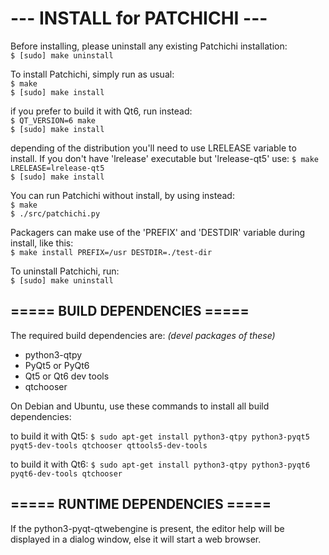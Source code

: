 # ---  INSTALL for PATCHICHI  ---

Before installing, please uninstall any existing Patchichi installation: <br/>
`$ [sudo] make uninstall`

To install Patchichi, simply run as usual: <br/>
`$ make` <br/>
`$ [sudo] make install`

if you prefer to build it with Qt6, run instead: <br/>
`$ QT_VERSION=6 make` <br/>
`$ [sudo] make install`

depending of the distribution you'll need to use LRELEASE variable to install.
If you don't have 'lrelease' executable but 'lrelease-qt5' use:
`$ make LRELEASE=lrelease-qt5` <br/>
`$ [sudo] make install`

You can run Patchichi without install, by using instead: <br/>
`$ make` <br/>
`$ ./src/patchichi.py`

Packagers can make use of the 'PREFIX' and 'DESTDIR' variable during install, like this: <br/>
`$ make install PREFIX=/usr DESTDIR=./test-dir`

To uninstall Patchichi, run: <br/>
`$ [sudo] make uninstall`
<br/>

===== BUILD DEPENDENCIES =====
--------------------------------
The required build dependencies are: <i>(devel packages of these)</i>
 - python3-qtpy
 - PyQt5 or PyQt6
 - Qt5 or Qt6 dev tools 
 - qtchooser

On Debian and Ubuntu, use these commands to install all build dependencies: <br/>

to build it with Qt5:
`$ sudo apt-get install python3-qtpy python3-pyqt5 pyqt5-dev-tools qtchooser qttools5-dev-tools`

to build it with Qt6:
`$ sudo apt-get install python3-qtpy python3-pyqt6 pyqt6-dev-tools qtchooser`

===== RUNTIME DEPENDENCIES =====
--------------------------------

If the python3-pyqt-qtwebengine is present, the editor help will be displayed in a dialog window, else it will start a web browser.
